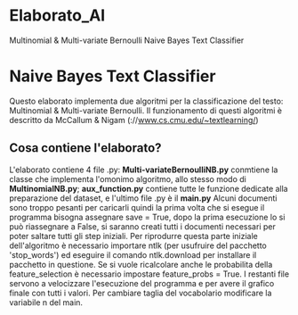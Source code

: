 # Elaborato_AI
Multinomial &amp; Multi-variate Bernoulli Naive Bayes Text Classifier
# Naive Bayes Text Classifier
Questo elaborato implementa due algoritmi per la classificazione del testo: Multinomial & Multi-variate Bernoulli. Il funzionamento di questi algoritmi è descritto da McCallum & Nigam (://www.cs.cmu.edu/~textlearning/)
## Cosa contiene l'elaborato?
L'elaborato contiene 4 file .py: **Multi-variateBernoulliNB.py** conmtiene la classe che implementa l'omonimo algoritmo, allo stesso modo di **MultinomialNB.py**; **aux_function.py** contiene tutte le funzione dedicate alla preparazione del dataset, e l'ultimo file .py è il **main.py**
Alcuni documenti sono troppo pesanti per caricarli quindi la prima volta che si esegue il programma bisogna assegnare save = True, dopo la prima esecuzione lo si può riassegnare a False, si saranno creati tutti i documenti necessari per poter saltare tutti gli step iniziali. Per riprodurre questa parte iniziale dell'algoritmo è necessario importare ntlk (per usufruire del pacchetto 'stop_words') ed eseguire il comando ntlk.download per installare il pacchetto in questione. Se si vuole ricalcolare anche le probabilita della feature_selection è necessario impostare feature_probs = True.
I restanti file servono a velocizzare l'esecuzione del programma e per avere il grafico finale con tutti i valori. Per cambiare taglia del vocabolario modificare la variabile n del main.

